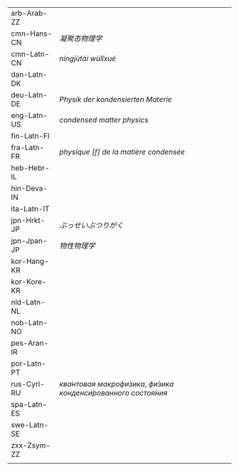 | | |
|-|-|
| arb-Arab-ZZ |  |
| cmn-Hans-CN | _凝聚态物理学_ |
| cmn-Latn-CN | _níngjùtài wùlǐxué_ |
| dan-Latn-DK |  |
| deu-Latn-DE | _Physik der kondensierten Materie_ |
| eng-Latn-US | _condensed matter physics_ |
| fin-Latn-FI |  |
| fra-Latn-FR | _physique [f] de la matière condensée_ |
| heb-Hebr-IL |  |
| hin-Deva-IN |  |
| ita-Latn-IT |  |
| jpn-Hrkt-JP | _ぶっせいぶつりがく_ |
| jpn-Jpan-JP | _物性物理学_ |
| kor-Hang-KR |  |
| kor-Kore-KR |  |
| nld-Latn-NL |  |
| nob-Latn-NO |  |
| pes-Aran-IR |  |
| por-Latn-PT |  |
| rus-Cyrl-RU | _ква́нтовая макрофи́зика_, _фи́зика конденси́рованного состоя́ния_ |
| spa-Latn-ES |  |
| swe-Latn-SE |  |
| zxx-Zsym-ZZ |  |
|  |  |